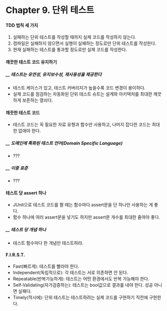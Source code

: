 # Chapter 9. 단위 테스트

#### TDD 법칙 세 가지
1) 실패하는 단위 테스트를 작성할 때까지 실제 코드를 작성하지 않는다.
2) 컴파일은 실패하지 않으면서 실행이 실패하는 정도로만 단위 테스트를 작성한다.
3) 현재 실패하는 테스트를 통과할 정도로만 실제 코드를 작성한다.

#### 깨끗한 테스트 코드 유지하기

##### __ 테스트는 유연성, 유지보수성, 재사용성을 제공한다
- 테스트 케이스가 있고, 테스트 커버리지가 높을수록 코드 변경이 용이하다.
- 실제 코드를 점검하는 자동화된 단위 테스트 슈트는 설계와 아키텍처를 최대한 깨끗하게 보존하는 열쇠다.

#### 깨끗한 테스트 코드
- 테스트 코드는 꼭 필요한 자료 유형과 함수만 사용하고, 나머지 잡다한 코드는 최대한 없애야 한다.

##### __ 도메인에 특화된 테스트 언어(Domain Specific Language)
- ???

##### __ 이중 표준
- ???

#### 테스트 당 assert 하나
- JUnit으로 테스트 코드를 짤 때는 함수마다 assert문을 단 하나만 사용하는 게 좋다.
- 함수 하나에 여러 assert문을 넣기도 하지만 assert문 개수를 최대한 줄여야 좋다.

##### __ 테스트 당 개념 하나
- 테스트 함수마다 한 개념만 테스트하라.

#### F.I.R.S.T.
- Fast(빠르게): 테스트를 빨라야 한다.
- Independent(독립적으로): 각 테스트는 서로 의존하면 안 된다.
- Repeatable(반복가능하게): 테스트는 어떤 환경에서도 반복 가능해야 한다.
- Self-Validating(자가검증하는): 테스트는 bool값으로 결과를 내야 한다. 성공 아니면 실패다.
- Timely(적시에): 단위 테스트는 테스트하려는 실제 코드를 구현하기 직전에 구현한다.
